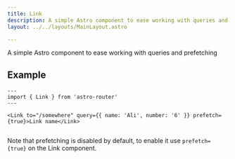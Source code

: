 ```yaml
---
title: Link
description: A simple Astro component to ease working with queries and prefetching
layout: ../../layouts/MainLayout.astro

---
```


A simple Astro component to ease working with queries and prefetching

## Example

```
---
import { Link } from 'astro-router'
---

<Link to="/somewhere" query={{ name: 'Ali', number: '6' }} prefetch={true}>Link name</Link>


```

Note that prefetching is disabled by default, to enable it use ```prefetch={true}``` on the Link component.